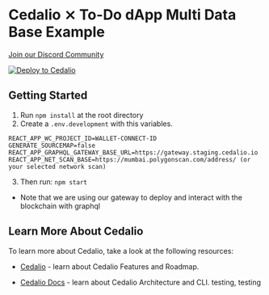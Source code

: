 # Cedalio ⨯ To-Do dApp Multi Data Base Example

[Join our Discord Community](https://discord.gg/kSdhmb9UUT)

[![Deploy to Cedalio](https://cedalio.com/images/deploy-schema-button-small.png)](https://docs.cedalio.com/introduction/getting-started/download-the-cli)
</br>

## Getting Started

1. Run `npm install` at the root directory
2. Create a `.env.development` with this variables.
```
REACT_APP_WC_PROJECT_ID=WALLET-CONNECT-ID
GENERATE_SOURCEMAP=false
REACT_APP_GRAPHQL_GATEWAY_BASE_URL=https://gateway.staging.cedalio.io
REACT_APP_NET_SCAN_BASE=https://mumbai.polygonscan.com/address/ (or your selected network scan)
```
3. Then run: `npm start`

- Note that we are using our gateway to deploy and interact with the blockchain with graphql

## Learn More About Cedalio

To learn more about Cedalio, take a look at the following resources:

- [Cedalio](https://cedalio.com/) - learn about Cedalio Features and Roadmap.

- [Cedalio Docs](https://docs.cedalio.com/) - learn about Cedalio Architecture and CLI.
testing, testing
